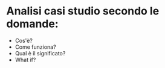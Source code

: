 # Analisi casi studio secondo le domande:

- Cos'è?
- Come funziona?
- Qual è il significato?
- What if?
